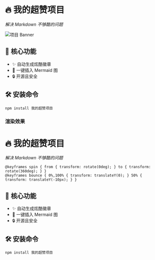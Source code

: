 # 🔥 我的超赞项目
*解决 Markdown 不够酷的问题*

![项目 Banner](https://via.placeholder.com/800x200?text=我的超赞项目)

## 🎯 核心功能
- ✨ 自动生成炫酷徽章
- 🚀 一键插入 Mermaid 图
- 🔒 开源且安全

## 🛠️ 安装命令
```bash
npm install 我的超赞项目
```
### 渲染效果
# 🔥 我的超赞项目
*解决 Markdown 不够酷的问题*
```
@keyframes spin { from { transform: rotate(0deg); } to { transform: rotate(360deg); } }
@keyframes bounce { 0%,100% { transform: translateY(0); } 50% { transform: translateY(-10px); } }
```
## 🎯 核心功能
- ✨ 自动生成炫酷徽章
- 🚀 一键插入 Mermaid 图
- 🔒 开源且安全

## 🛠️ 安装命令
```bash
npm install 我的超赞项目
